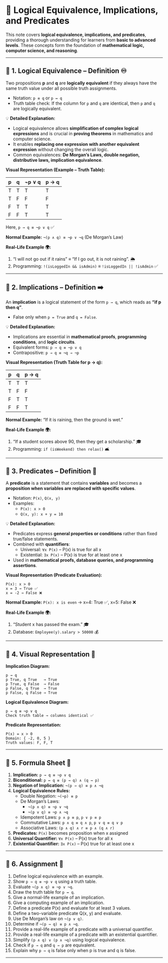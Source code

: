 # 📘 Logical Equivalence, Implications, and Predicates 

This note covers **logical equivalence, implications, and predicates**, providing a thorough understanding for learners from **basic to advanced levels**. These concepts form the foundation of **mathematical logic, computer science, and reasoning**.

***

## 🔹 1. Logical Equivalence – Definition ♾️

Two propositions **p** and **q** are **logically equivalent** if they always have the same truth value under all possible truth assignments.

* Notation: `p ≡ q` or `p ↔ q`
* Truth table check: If the column for `p` and `q` are identical, then `p` and `q` are logically equivalent.

💡 **Detailed Explanation:**

* Logical equivalence allows **simplification of complex logical expressions** and is crucial in **proving theorems** in mathematics and computer science.
* It enables **replacing one expression with another equivalent expression** without changing the overall logic.
* Common equivalences: **De Morgan’s Laws, double negation, distributive laws, implication equivalence**.

**Visual Representation (Example – Truth Table):**


| p | q | ¬p ∨ q | p → q |
| :-- | :-- | :-- | :-- |
| T | T | T | T |
| T | F | F | F |
| F | T | T | T |
| F | F | T | T |

Here, `p → q ≡ ¬p ∨ q` ✅

**Normal Example:** `¬(p ∧ q) ≡ ¬p ∨ ¬q` (De Morgan’s Law)

**Real-Life Example 🌍:**

1. “I will not go out if it rains” ≡ “If I go out, it is not raining”. 🌦️
2. Programming: `!(isLoggedIn && isAdmin)` ≡ `!isLoggedIn || !isAdmin` ✅

***

## 🔹 2. Implications – Definition ➡️

An **implication** is a logical statement of the form `p → q`, which reads as **“if p then q”**.

* False only when `p = True` and `q = False`.

💡 **Detailed Explanation:**

* Implications are essential in **mathematical proofs**, **programming conditions**, and **logic circuits**.
* Equivalent forms: `p → q ≡ ¬p ∨ q`
* Contrapositive: `p → q ≡ ¬q → ¬p`

**Visual Representation (Truth Table for p → q):**


| p | q | p → q |
| :-- | :-- | :-- |
| T | T | T |
| T | F | F |
| F | T | T |
| F | F | T |

**Normal Example:** “If it is raining, then the ground is wet.”

**Real-Life Example 🌍:**

1. “If a student scores above 90, then they get a scholarship.” 🎓
2. Programming: `if (isWeekend) then relax()` 🛋️

***

## 🔹 3. Predicates – Definition 🧩

A **predicate** is a statement that contains **variables** and becomes a **proposition when variables are replaced with specific values**.

* Notation: `P(x)`, `Q(x, y)`
* Examples:
    * `P(x): x > 0`
    * `Q(x, y): x + y = 10`

💡 **Detailed Explanation:**

* Predicates express **general properties or conditions** rather than fixed true/false statements.
* Combined with **quantifiers**:
    * Universal: `∀x P(x)` – P(x) is true for all x
    * Existential: `∃x P(x)` – P(x) is true for at least one x
* Used in **mathematical proofs, database queries, and programming assertions**.

**Visual Representation (Predicate Evaluation):**

```
P(x): x > 0
x = 3 → True ✅
x = -2 → False ❌
```

**Normal Example:** `P(x): x is even` → x=4: True ✅, x=5: False ❌

**Real-Life Example 🌍:**

1. “Student x has passed the exam.” 🎓
2. Database: `Employee(y).salary > 50000` 💰

***

## 🔹 4. Visual Representation 🎨

**Implication Diagram:**

```
p → q
p True, q True   → True
p True, q False  → False
p False, q True  → True
p False, q False → True
```

**Logical Equivalence Diagram:**

```
p → q ≡ ¬p ∨ q
Check truth table → columns identical ✅
```

**Predicate Representation:**

```
P(x) = x > 0
Domain: { -2, 0, 5 }
Truth values: F, F, T
```


***

## 🔹 5. Formula Sheet 📑

1. **Implication:** `p → q ≡ ¬p ∨ q`
2. **Biconditional:** `p ↔ q ≡ (p → q) ∧ (q → p)`
3. **Negation of Implication:** `¬(p → q) ≡ p ∧ ¬q`
4. **Logical Equivalence Rules:**
    * Double Negation: `¬(¬p) ≡ p`
    * De Morgan’s Laws:
        * `¬(p ∧ q) ≡ ¬p ∨ ¬q`
        * `¬(p ∨ q) ≡ ¬p ∧ ¬q`
    * Idempotent Laws: `p ∧ p ≡ p`, `p ∨ p ≡ p`
    * Commutative Laws: `p ∧ q ≡ q ∧ p`, `p ∨ q ≡ q ∨ p`
    * Associative Laws: `(p ∧ q) ∧ r ≡ p ∧ (q ∧ r)`
5. **Predicates:** `P(x)` becomes proposition when x assigned
6. **Universal Quantifier:** `∀x P(x)` – P(x) true for all x
7. **Existential Quantifier:** `∃x P(x)` – P(x) true for at least one x

***

## 🔹 6. Assignment 📝

1. Define logical equivalence with an example.
2. Show `p → q ≡ ¬p ∨ q` using a truth table.
3. Evaluate `¬(p ∧ q) ≡ ¬p ∨ ¬q`.
4. Draw the truth table for `p ↔ q`.
5. Give a normal-life example of an implication.
6. Give a computing example of an implication.
7. Define a predicate P(x) and evaluate for at least 3 values.
8. Define a two-variable predicate Q(x, y) and evaluate.
9. Use De Morgan’s law on `¬(p ∨ q)`.
10. Determine if `¬(p → q) ≡ p ∧ ¬q`.
11. Provide a real-life example of a predicate with a universal quantifier.
12. Provide a real-life example of a predicate with an existential quantifier.
13. Simplify `(p ∧ q) ∨ (p ∧ ¬q)` using logical equivalence.
14. Check if `p → q` and `q → p` are equivalent.
15. Explain why `p → q` is false only when p is true and q is false.

***
